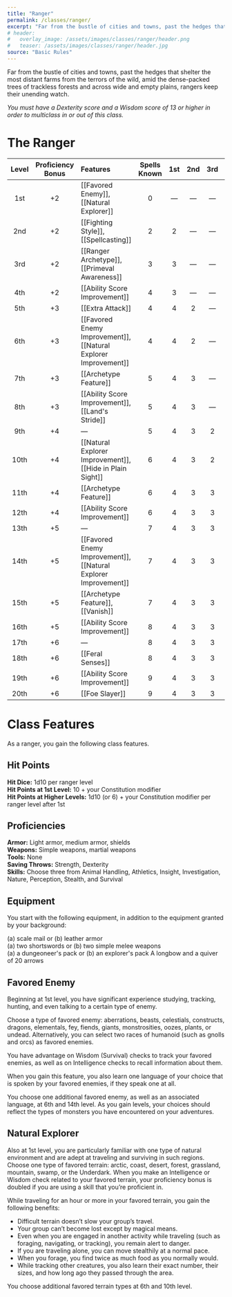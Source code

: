 ```yaml
---
title: "Ranger"
permalink: /classes/ranger/
excerpt: "Far from the bustle of cities and towns, past the hedges that shelter the most distant farms from the terrors of the wild, amid the dense-packed trees of trackless forests and across wide and empty plains, rangers keep their unending watch."
# header:
#   overlay_image: /assets/images/classes/ranger/header.png
#   teaser: /assets/images/classes/ranger/header.jpg
source: "Basic Rules"
---
```

Far from the bustle of cities and towns, past the hedges that shelter the most distant farms from the terrors of the wild, amid the dense-packed trees of trackless forests and across wide and empty plains, rangers keep their unending watch.

*You must have a Dexterity score and a Wisdom score of 13 or higher in order to multiclass in or out of this class.*

# The Ranger

| Level | Proficiency Bonus | Features | Spells Known | 1st | 2nd | 3rd | 4th | 5th |
|:-----:|:------------------:|:--------------------------------------------------------------|:------------:|:---:|:---:|:---:|:---:|:---:|
| 1st   | +2 | [[Favored Enemy]], [[Natural Explorer]] | 0 | — | — | — | — | — |
| 2nd   | +2 | [[Fighting Style]], [[Spellcasting]] | 2 | 2 | — | — | — | — |
| 3rd   | +2 | [[Ranger Archetype]], [[Primeval Awareness]] | 3 | 3 | — | — | — | — |
| 4th   | +2 | [[Ability Score Improvement]] | 4 | 3 | — | — | — | — |
| 5th   | +3 | [[Extra Attack]] | 4 | 4 | 2 | — | — | — |
| 6th   | +3 | [[Favored Enemy Improvement]], [[Natural Explorer Improvement]] | 4 | 4 | 2 | — | — | — |
| 7th   | +3 | [[Archetype Feature]] | 5 | 4 | 3 | — | — | — |
| 8th   | +3 | [[Ability Score Improvement]], [[Land's Stride]] | 5 | 4 | 3 | — | — | — |
| 9th   | +4 | — | 5 | 4 | 3 | 2 | — | — |
| 10th  | +4 | [[Natural Explorer Improvement]], [[Hide in Plain Sight]] | 6 | 4 | 3 | 2 | — | — |
| 11th  | +4 | [[Archetype Feature]] | 6 | 4 | 3 | 3 | — | — |
| 12th  | +4 | [[Ability Score Improvement]] | 6 | 4 | 3 | 3 | — | — |
| 13th  | +5 | — | 7 | 4 | 3 | 3 | 1 | — |
| 14th  | +5 | [[Favored Enemy Improvement]], [[Natural Explorer Improvement]] | 7 | 4 | 3 | 3 | 1 | — |
| 15th  | +5 | [[Archetype Feature]], [[Vanish]] | 7 | 4 | 3 | 3 | 2 | — |
| 16th  | +5 | [[Ability Score Improvement]] | 8 | 4 | 3 | 3 | 2 | — |
| 17th  | +6 | — | 8 | 4 | 3 | 3 | 3 | 1 |
| 18th  | +6 | [[Feral Senses]] | 8 | 4 | 3 | 3 | 3 | 1 |
| 19th  | +6 | [[Ability Score Improvement]] | 9 | 4 | 3 | 3 | 3 | 2 |
| 20th  | +6 | [[Foe Slayer]] | 9 | 4 | 3 | 3 | 3 | 2 |

# Class Features
As a ranger, you gain the following class features.

## Hit Points
**Hit Dice:** 1d10 per ranger level \
**Hit Points at 1st Level:** 10 + your Constitution modifier \
**Hit Points at Higher Levels:** 1d10 (or 6) + your Constitution modifier per ranger level after 1st

## Proficiencies
**Armor:** Light armor, medium armor, shields \
**Weapons:** Simple weapons, martial weapons \
**Tools:** None \
**Saving Throws:** Strength, Dexterity \
**Skills:** Choose three from Animal Handling, Athletics, Insight, Investigation, Nature, Perception, Stealth, and Survival

## Equipment
You start with the following equipment, in addition to the equipment granted by your background:

(a) scale mail or (b) leather armor \
(a) two shortswords or (b) two simple melee weapons \
(a) a dungeoneer's pack or (b) an explorer's pack
A longbow and a quiver of 20 arrows

## Favored Enemy
Beginning at 1st level, you have significant experience studying, tracking, hunting, and even talking to a certain type of enemy.

Choose a type of favored enemy: aberrations, beasts, celestials, constructs, dragons, elementals, fey, fiends, giants, monstrosities, oozes, plants, or undead. Alternatively, you can select two races of humanoid (such as gnolls and orcs) as favored enemies.

You have advantage on Wisdom (Survival) checks to track your favored enemies, as well as on Intelligence checks to recall information about them.

When you gain this feature, you also learn one language of your choice that is spoken by your favored enemies, if they speak one at all.

You choose one additional favored enemy, as well as an associated language, at 6th and 14th level. As you gain levels, your choices should reflect the types of monsters you have encountered on your adventures.

## Natural Explorer
Also at 1st level, you are particularly familiar with one type of natural environment and are adept at traveling and surviving in such regions. Choose one type of favored terrain: arctic, coast, desert, forest, grassland, mountain, swamp, or the Underdark. When you make an Intelligence or Wisdom check related to your favored terrain, your proficiency bonus is doubled if you are using a skill that you’re proficient in.

While traveling for an hour or more in your favored terrain, you gain the following benefits:

- Difficult terrain doesn’t slow your group’s travel.
- Your group can’t become lost except by magical means.
- Even when you are engaged in another activity while traveling (such as foraging, navigating, or tracking), you remain alert to danger.
- If you are traveling alone, you can move stealthily at a normal pace.
- When you forage, you find twice as much food as you normally would.
- While tracking other creatures, you also learn their exact number, their sizes, and how long ago they passed through the area.

You choose additional favored terrain types at 6th and 10th level.